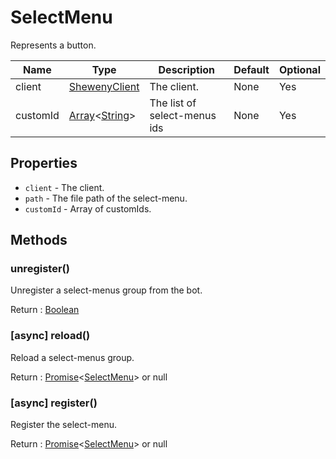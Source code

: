 # SelectMenu

Represents a button.

| Name     | Type                                                                                                                                                                                               | Description                  | Default | Optional |
| -------- | -------------------------------------------------------------------------------------------------------------------------------------------------------------------------------------------------- | ---------------------------- | ------- | -------- |
| client   | [ShewenyClient](./ShewenyClient.md)                                                                                                                                                                | The client.                  | None    | Yes      |
| customId | [Array](https://developer.mozilla.org/en-US/docs/Web/JavaScript/Reference/Global_Objects/Array)<[String](https://developer.mozilla.org/en-US/docs/Web/JavaScript/Reference/Global_Objects/String)> | The list of select-menus ids | None    | Yes      |

## Properties

- `client` - The client.
- `path` - The file path of the select-menu.
- `customId` - Array of customIds.

## Methods

### unregister()

Unregister a select-menus group from the bot.

Return : [Boolean](https://developer.mozilla.org/en-US/docs/Web/JavaScript/Reference/Global_Objects/Boolean)

### [async] reload()

Reload a select-menus group.

Return : [Promise](https://developer.mozilla.org/en-US/docs/Web/JavaScript/Reference/Global_Objects/Promise)<[SelectMenu](.)> or null

### [async] register()

Register the select-menu.

Return : [Promise](https://developer.mozilla.org/en-US/docs/Web/JavaScript/Reference/Global_Objects/Promise)<[SelectMenu](.)> or null
